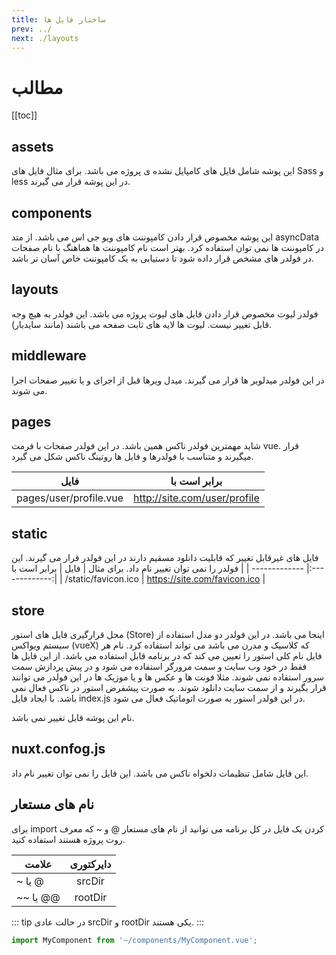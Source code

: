```yaml
---
title: ساختار فایل ها 
prev: ../
next: ./layouts
---
```


# مطالب
[[toc]]


## assets
این پوشه شامل فایل های کامپایل نشده ی پروژه می باشد. برای مثال فایل های Sass و less در این پوشه قرار می گیرند.

## components
این پوشه مخصوص قرار دادن کامپوننت های ویو جی اس می باشد. از متد asyncData در کامپوننت ها نمی توان استفاده کرد. بهتر است نام کامپوننت ها هماهنگ با نام صفحات در فولدر های مشخص قرار داده شود تا دستیابی به یک کامپوننت خاص آسان تر باشد.

## layouts
فولدر لیوت مخصوص قرار دادن فایل های لیوت پروژه می باشد. این فولدر به هیچ وجه قابل تغییر نیست. لیوت ها لایه های ثابت صفحه می باشند (مانند سایدبار).
 
## middleware
در این فولدر میدلویر ها قرار می گیرند. میدل ویرها قبل از اجرای و یا تغییر صفحات اجرا می شوند.
 
## pages
شاید مهمترین فولدر ناکس همین باشد. در این فولدر صفحات با فرمت vue. قرار میگیرند و متناسب با فولدرها و فایل ها روتینگ ناکس شکل می گیرد. 

| فایل        | برابر است با           | 
| ------------- |:-------------:| 
| pages/user/profile.vue      | http://site.com/user/profile | 

## static
فایل های غیرقابل تغییر که قابلیت دانلود مسقیم دارند در این فولدر قرار می گیرند. این فولدر را نمی توان تغییر نام داد. برای مثال
| فایل        | برابر است با           | 
| ------------- |:-------------:| 
| /static/favicon.ico       | https://site.com/favicon.ico | 
## store
محل قرارگیری فایل های استور (Store) اینجا می باشد. در این فولدر دو مدل استفاده از سیستم ویواکس (vueX) که کلاسیک و مدرن می باشد می تواند استفاده کرد. نام هر فایل نام کلی استور را تعیین می کند که در برنامه قابل استفاده می باشد.
از این فایل ها فقط در خود وب سایت و سمت مرورگر استفاده می شود و در پیش پردازش سمت سرور استفاده نمی شوند. مثلا فونت ها و عکس ها و یا موزیک ها در این فولدر می توانند قرار بگیرند و از سمت سایت دانلود شوند.
به صورت پیشفرض استور در ناکس فعال نمی باشد. با ایجاد فایل index.js در این فولدر استور به صورت اتوماتیک فعال می شود.

نام این پوشه قابل تغییر نمی باشد.
## nuxt.confog.js
این فایل شامل تنظیمات دلخواه ناکس می باشد. این فایل را نمی توان تغییر نام داد.

## نام های مستعار 
برای import کردن یک فایل در کل برنامه می توانید از نام های مستعار @ و ~ که معرف روت پروژه هستند استفاده کنید.

| علامت        | دایرکتوری           | 
| ------------- |:-------------:| 
| ~ یا @       | srcDir | 
| ~~ یا @@  | rootDir |

::: tip
در حالت عادی srcDir و rootDir یکی هستند.
:::

```js
import MyComponent from '~/components/MyComponent.vue';
```
